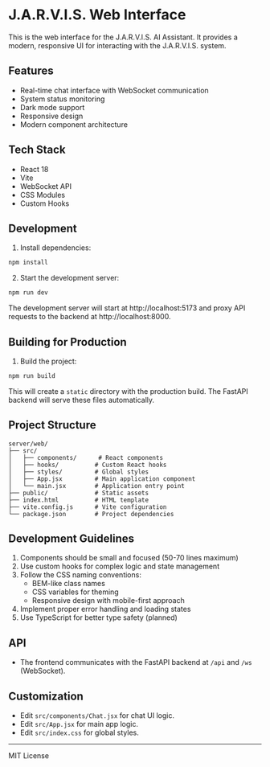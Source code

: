 # J.A.R.V.I.S. Web Interface

This is the web interface for the J.A.R.V.I.S. AI Assistant. It provides a modern, responsive UI for interacting with the J.A.R.V.I.S. system.

## Features

- Real-time chat interface with WebSocket communication
- System status monitoring
- Dark mode support
- Responsive design
- Modern component architecture

## Tech Stack

- React 18
- Vite
- WebSocket API
- CSS Modules
- Custom Hooks

## Development

1. Install dependencies:
```bash
npm install
```

2. Start the development server:
```bash
npm run dev
```

The development server will start at http://localhost:5173 and proxy API requests to the backend at http://localhost:8000.

## Building for Production

1. Build the project:
```bash
npm run build
```

This will create a `static` directory with the production build. The FastAPI backend will serve these files automatically.

## Project Structure

```
server/web/
├── src/
│   ├── components/      # React components
│   ├── hooks/          # Custom React hooks
│   ├── styles/         # Global styles
│   ├── App.jsx         # Main application component
│   └── main.jsx        # Application entry point
├── public/             # Static assets
├── index.html          # HTML template
├── vite.config.js      # Vite configuration
└── package.json        # Project dependencies
```

## Development Guidelines

1. Components should be small and focused (50-70 lines maximum)
2. Use custom hooks for complex logic and state management
3. Follow the CSS naming conventions:
   - BEM-like class names
   - CSS variables for theming
   - Responsive design with mobile-first approach
4. Implement proper error handling and loading states
5. Use TypeScript for better type safety (planned)

## API
- The frontend communicates with the FastAPI backend at `/api` and `/ws` (WebSocket).

## Customization
- Edit `src/components/Chat.jsx` for chat UI logic.
- Edit `src/App.jsx` for main app logic.
- Edit `src/index.css` for global styles.

---
MIT License
